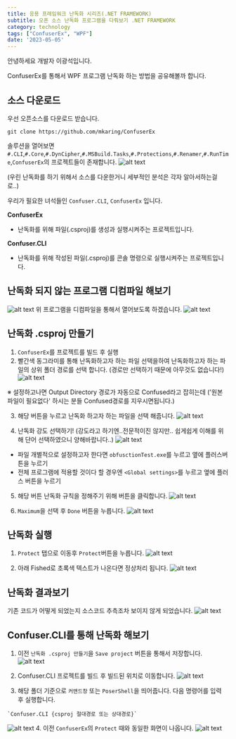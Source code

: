 ```yaml
---
title: 응용 프레임워크 난독화 시리즈(.NET FRAMEWORK)
subtitle: 오픈 소스 난독화 프로그램을 다뤄보기 .NET FRAMEWORK
category: technology
tags: ["ConfuserEx", "WPF"]
date: '2023-05-05'
---
```


안녕하세요 개발자 이광석입니다.

ConfuserEx를 통해서 WPF 프로그램 난독화 하는 방법을 공유해볼까 합니다.

## 소스 다운로드
우선 오픈소스를 다운로드 받습니다.
```
git clone https://github.com/mkaring/ConfuserEx
```

솔루션을 열어보면 `#.CLI`,`#.Core`,`#.DynCipher`,`#.MSBuild.Tasks`,`#.Protections`,`#.Renamer`,`#.RunTime`,`ConfuserEx`의 프로젝트들이 존재합니다.
![alt text](image.png)

(우린 난독화를 하기 위해서 소스를 다운한거니 세부적인 분석은 각자 알아서하는걸로..)

우리가 필요한 녀석들인 `Confuser.CLI`, `ConfuserEx` 입니다.

**ConfuserEx**
 - 난독화를 위해 파일(.csproj)를 생성과 실행시켜주는 프로젝트입니다.

**Confuser.CLI**
 - 난독화를 위해 작성된 파일(.csproj)를 콘솔 명령으로 실행시켜주는 프로젝트입니다.

## 난독화 되지 않는 프로그램 디컴파일 해보기
![alt text](image-1.png)
위 프로그램을 디컴파일을 통해서 열어보도록 하겠습니다.
![alt text](image-2.png)

## 난독화 .csproj 만들기
1. `ConfuserEx`를 프로젝트를 빌드 후 실행
2. 빨간색 동그라미를 통해 난독화하고자 하는 파일 선택을하여 난독화하고자 하는 파일의 상위 폴더 경로를 선택 합니다. (경로만 선택하기 때문에 아무것도 없습니다!)
![alt text](image-3.png)

※ 설정하고나면 Output Directory 경로가 자동으로 Confused라고 잡히는데 
('원본 파일이 필요없다' 하시는 분들 Confused경로를 지우시면됩니다.)

3. 해당 버튼을 누르고 난독화 하고자 하는 파일을 선택 해줍니다.
![alt text](image-4.png)

4. 난독화 강도 선택하기! (강도라고 하기엔..전문적이진 않지만.. 쉽게쉽게 이해를 위해 단어 선택하였으니 양해바랍니다..)
![alt text](image-5.png)

- 파일 개별적으로 설정하고자 한다면 `obfusctionTest.exe`를 누르고 옆에 플러스버튼을 누르기
- 전체 프로그램에 적용할 것이다 할 경우엔 `<Global settings>`를 누르고 옆에 플러스 버튼을 누르기

5. 해당 버튼 난독화 규칙을 정해주기 위해 버튼을 클릭합니다.
![alt text](image-6.png)

6. `Maximum`을 선택 후 `Done` 버튼을 누릅니다.
![alt text](image-7.png)

## 난독화 실행
1. `Protect` 탭으로 이동후 `Protect`버튼을 누릅니다.
![alt text](image-8.png)

2. 아래 Fished로 초록색 텍스트가 나온다면 정상처리 됩니다.
![alt text](image-9.png)

## 난독화 결과보기
기존 코드가 어떻게 되었는지 소스코드 추측조차 보이지 않게 되었습니다.
![alt text](image-10.png)

## Confuser.CLI를 통해 난독화 해보기
1. 이전 `난독화 .csproj 만들기`을  `Save project` 버튼을 통해서 저장합니다. 
![alt text](image-11.png)

2. Confuser.CLI 프로젝트를 빌드 후 빌드된 위치로 이동합니다.
![alt text](image-12.png)

3. 해당 폴더 기준으로 `커맨드창` 또는 `PoserShell`을 띄어줍니다. 
다음 명령어를 입력 후 실행합니다.
```
`Confuser.CLI {csproj 절대경로 또는 상대경로}`
```
![alt text](image-13.png)
4. 이전 `ConfuserEx`의 `Protect` 때와 동일한 화면이 나옵니다.
![alt text](image-14.png)
